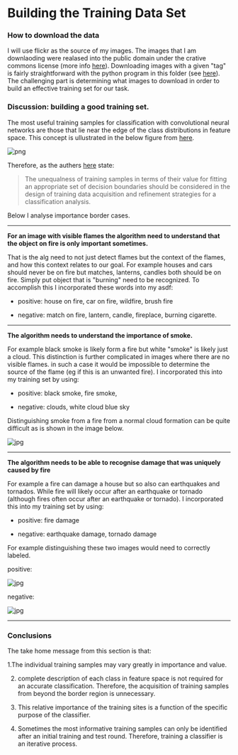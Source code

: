 Building the Training Data Set
======

### How to download the data

I will use flickr as the source of my images. The images that I am downlaoding were realased into the public domain under the crative commons license (more info [here](https://www.flickr.com/creativecommons/)). Downloading images with a given "tag" is fairly straightforward with the python program in this folder (see [here](/flickr_download.py)). The challenging part is determining what images to download in order to build an effective training set for our task.


### Discussion: building a good training set.

The most useful training samples for classification with convolutional neural networks are those that lie near the edge of the class distributions in feature space. This concept is ullustrated in the below figure from [here](https://github.com/JBed/Fire_Findr/blob/master/3_Training_Data/intel_training.pdf).

![png](https://raw.githubusercontent.com/JBed/Fire_Findr/master/3_Training_Data/training.png)

Therefore, as the authers [here](https://github.com/JBed/Fire_Findr/blob/master/3_Training_Data/intel_training.pdf) state:

>The unequalness of training samples in terms of their value for fitting an appropriate set of decision boundaries should be considered in the design of training data acquisition and refinement strategies for a classification analysis.

Below I analyse importance border cases.

---

**For an image with visible flames the algorithm need to understand that the object on fire is only important sometimes.**

That is the alg need to not just detect flames but the context of the flames, and how this context relates to our goal. For example houses and cars should never be on fire but matches, lanterns, candles both should be on fire. Simply put object that is "burning" need to be recognized. To accomplish this I incorporated these words into my asdf:

* positive: house on fire, car on fire, wildfire, brush fire

* negative: match on fire, lantern, candle, fireplace, burning cigarette.

---

**The algorithm needs to understand the importance of smoke.**

For example black smoke is likely form a fire but white "smoke" is likely just a cloud. This distinction is further complicated in images where there are no visible flames. in such a case it would be impossible to determine the source of the flame (eg if this is an unwanted fire). I incorporated this into my training set by using:

* positive: black smoke, fire smoke, 

* negative: clouds, white cloud blue sky

Distinguishing smoke from a fire from a normal cloud formation can be quite difficult as is shown in the image below.

![jpg](https://raw.githubusercontent.com/JBed/Fire_Findr/master/3_Training_Data/smoke.jpg)

---

**The algorithm needs to be able to recognise damage that was uniquely caused by fire**

For example a fire can damage a house but so also can earthquakes and tornados. While fire will likely occur after an earthquake or tornado (although fires often occur after an earthquake or tornado). I incorporated this into my training set by using:

* positive: fire damage

* negative: earthquake damage, tornado damage


For example distinguishing these two images would need to correctly labeled.

positive:

![jpg](https://raw.githubusercontent.com/JBed/Fire_Findr/master/3_Training_Data/fire_damage.jpg)

negative:

![jpg](https://raw.githubusercontent.com/JBed/Fire_Findr/master/3_Training_Data/tornado_damage.jpg)


---

### Conclusions

The take home message from this section is that:

1.The individual training samples may vary greatly in importance and value. 

2. complete description of each class in feature space is not required for an accurate classification. Therefore, the acquisition of training samples from beyond the border region is unnecessary.

3. This relative importance of the training sites is a function of the specific purpose of the classifier.

4. Sometimes the most informative training samples can only be identified after an initial training and test round. Therefore, training a classifier is an iterative process.




